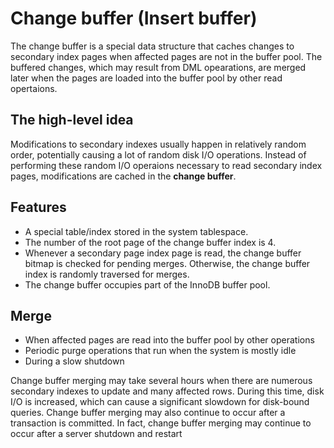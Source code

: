 # Change buffer (Insert buffer)

The change buffer is a special data structure that caches changes to secondary index pages when affected pages are not in the buffer pool. The buffered changes, which may result from DML opearations, are merged later when the pages are loaded into the buffer pool by other read opertaions.

## The high-level idea

Modifications to secondary indexes usually happen in relatively random order, potentially causing a lot of random disk I/O operations. Instead of performing these random I/O operaions necessary to read secondary index pages, modifications are cached in the **change buffer**.

## Features

- A special table/index stored in the system tablespace.
- The number of the root page of the change buffer index is 4.
- Whenever a secondary page index page is read, the change buffer bitmap is checked for pending merges. Otherwise, the change buffer index is randomly traversed for merges.
- The change buffer occupies part of the InnoDB buffer pool.

## Merge

- When affected pages are read into the buffer pool by other operations
- Periodic purge operations that run when the system is mostly idle
- During a slow shutdown

Change buffer merging may take several hours when there are numerous secondary indexes to update and many affected rows. During this time, disk I/O is increased, which can cause a significant slowdown for disk-bound queries. Change buffer merging may also continue to occur after a transaction is committed. In fact, change buffer merging may continue to occur after a server shutdown and restart
